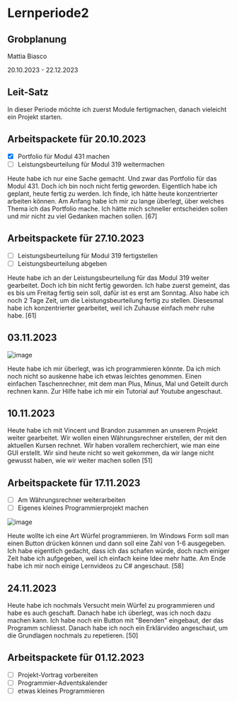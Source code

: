 # Lernperiode2

## Grobplanung

Mattia Biasco

20.10.2023 - 22.12.2023

## Leit-Satz

In dieser Periode möchte ich zuerst Module fertigmachen, danach vieleicht ein Projekt starten.

## Arbeitspackete für 20.10.2023

- [x] Portfolio für Modul 431 machen
- [ ] Leistungsbeurteilung für Modul 319 weitermachen

Heute habe ich nur eine Sache gemacht. Und zwar das Portfolio für das Modul 431. Doch ich bin noch nicht fertig geworden. Eigentlich habe ich geplant, heute fertig zu werden. Ich finde, ich hätte heute konzentrierter arbeiten können. Am Anfang habe ich mir zu lange überlegt, über welches Thema ich das Portfolio mache. Ich hätte mich schneller entscheiden sollen und mir nicht zu viel Gedanken machen sollen. [67]

## Arbeitspackete für 27.10.2023

- [ ] Leistungsbeurteilung für Modul 319 fertigstellen
- [ ] Leistungsbeurteilung abgeben

Heute habe ich an der Leistungsbeurteilung für das Modul 319 weiter gearbeitet. Doch ich bin nicht fertig geworden. Ich habe zuerst gemeint, das es bis um Freitag fertig sein soll, dafür ist es erst am Sonntag. Also habe ich noch 2 Tage Zeit, um die Leistungsbeurteilung fertig zu stellen. Diesesmal habe ich konzentrierter gearbeitet, weil ich Zuhause einfach mehr ruhe habe. [61]  

## 03.11.2023

![image](https://github.com/MattiaBiasco/Lernperiode2/assets/142606014/3e004549-75f5-4056-8116-45e067dfd103)

Heute habe ich mir überlegt, was ich programmieren könnte. Da ich mich noch nicht so auskenne habe ich etwas leichtes genommen. Einen einfachen Taschenrechner, mit dem man Plus, Minus, Mal und Geteilt durch rechnen kann. Zur Hilfe habe ich mir ein Tutorial auf Youtube angeschaut.

## 10.11.2023

Heute habe ich mit Vincent und Brandon zusammen an unserem Projekt weiter gearbeitet. Wir wollen einen Währungsrechner erstellen, der mit den aktuellen Kursen rechnet. Wir haben vorallem recherchiert, wie man eine GUI erstellt. Wir sind heute nicht so weit gekommen, da wir lange nicht gewusst haben, wie wir weiter machen sollen [51]

## Arbeitspackete für 17.11.2023

- [ ] Am Währungsrechner weiterarbeiten
- [ ] Eigenes kleines Programmierprojekt machen

![image](https://github.com/MattiaBiasco/Lernperiode2/assets/142606014/7e9f328e-6f61-43c5-8ccf-b2b7aa943a49)

Heute wollte ich eine Art Würfel programmieren. Im Windows Form soll man einen Button drücken können und dann soll eine Zahl von 1-6 ausgegeben. Ich habe eigentlich gedacht, dass ich das schafen würde, doch nach einiger Zeit habe ich aufgegeben, weil ich einfach keine Idee mehr hatte. Am Ende habe ich mir noch einige Lernvideos zu C# angeschaut. [58]

## 24.11.2023

Heute habe ich nochmals Versucht mein Würfel zu programmieren und habe es auch geschaft. Danach habe ich überlegt, was ich noch dazu machen kann. Ich habe noch ein Button mit "Beenden" eingebaut, der das Programm schliesst. Danach habe ich noch ein Erklärvideo angeschaut, um die Grundlagen nochmals zu repetieren. [50]

## Arbeitspackete für 01.12.2023

- [ ] Projekt-Vortrag vorbereiten
- [ ] Programmier-Adventskalender
- [ ] etwas kleines Programmieren
